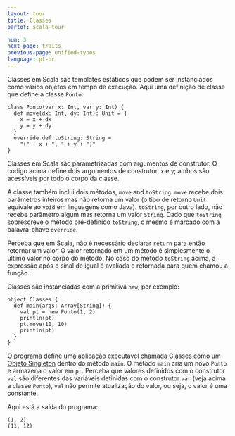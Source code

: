 ```yaml
---
layout: tour
title: Classes
partof: scala-tour

num: 3
next-page: traits
previous-page: unified-types
language: pt-br
---
```


Classes em Scala são templates estáticos que podem ser instanciados como vários objetos em tempo de execução.
Aqui uma definição de classe que define a classe `Ponto`:

```tut
class Ponto(var x: Int, var y: Int) {
  def move(dx: Int, dy: Int): Unit = {
    x = x + dx
    y = y + dy
  }
  override def toString: String =
    "(" + x + ", " + y + ")"
}
```

Classes em Scala são parametrizadas com argumentos de construtor. O código acima define dois argumentos de construtor, `x` e `y`; ambos são acessíveis por todo o corpo da classe.

A classe também inclui dois métodos, `move` and `toString`. `move` recebe dois parâmetros inteiros mas não retorna um valor (o tipo de retorno `Unit` equivale ao `void` em linguagens como Java). `toString`, por outro lado, não recebe parâmetro algum mas retorna um valor `String`. Dado que `toString` sobrescreve o método pré-definido `toString`, o mesmo é marcado com a palavra-chave `override`.

Perceba que em Scala, não é necessário declarar `return` para então retornar um valor. O valor retornado em um método é simplesmente o último valor no corpo do método. No caso do método `toString` acima, a expressão após o sinal de igual é avaliada e retornada para quem chamou a função.

Classes são instânciadas com a primitiva `new`, por exemplo:

```tut
object Classes {
  def main(args: Array[String]) {
    val pt = new Ponto(1, 2)
    println(pt)
    pt.move(10, 10)
    println(pt)
  }
}
```

O programa define uma aplicação executável chamada Classes como um [Objeto Singleton](singleton-objects.html) dentro do método `main`. O método `main` cria um novo `Ponto` e armazena o valor em `pt`. Perceba que valores definidos com o construtor `val` são diferentes das variáveis definidas com o construtor `var` (veja acima a classe `Ponto`), `val` não permite atualização do valor, ou seja, o valor é uma constante.

Aqui está a saída do programa:

```
(1, 2)
(11, 12)
```
